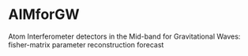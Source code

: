 # AIMforGW
Atom Interferometer detectors in the Mid-band for Gravitational Waves: fisher-matrix parameter reconstruction forecast

